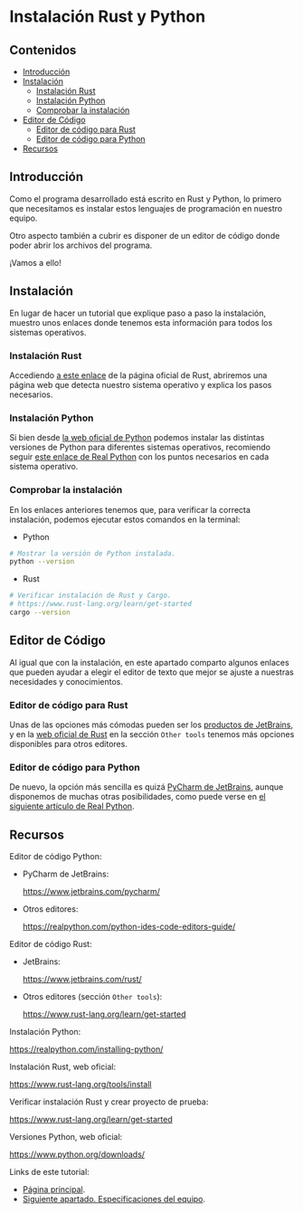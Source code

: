 # Instalación Rust y Python

## Contenidos

- [Introducción](#introducción)
- [Instalación](#instalación)
  - [Instalación Rust](#instalación-rust)
  - [Instalación Python](#instalación-python)
  - [Comprobar la instalación](#comprobar-la-instalación)
- [Editor de Código](#editor-de-código)
  - [Editor de código para Rust](#editor-de-código-para-rust)
  - [Editor de código para Python](#editor-de-código-para-python)
- [Recursos](#recursos)

## Introducción 

Como el programa desarrollado está escrito en Rust y Python, lo primero que necesitamos es instalar estos lenguajes de programación en nuestro equipo.

Otro aspecto también a cubrir es disponer de un editor de código donde poder abrir los archivos del programa.

¡Vamos a ello! 

## Instalación

En lugar de hacer un tutorial que explique paso a paso la instalación, muestro unos enlaces donde tenemos esta información para todos los sistemas operativos.

### Instalación Rust

Accediendo [a este enlace](https://www.rust-lang.org/tools/install) de la página oficial de Rust, abriremos una página web que detecta nuestro sistema operativo y explica los pasos necesarios.

### Instalación Python

Si bien desde [la web oficial de Python](https://www.python.org/downloads/) podemos instalar las distintas versiones de Python para diferentes sistemas operativos, recomiendo seguir [este enlace de Real Python](https://realpython.com/installing-python/) con los puntos necesarios en cada sistema operativo.

### Comprobar la instalación

En los enlaces anteriores tenemos que, para verificar la correcta instalación, podemos ejecutar estos comandos en la terminal:

- Python

```bash
# Mostrar la versión de Python instalada.
python --version
```

- Rust

```bash
# Verificar instalación de Rust y Cargo.
# https://www.rust-lang.org/learn/get-started
cargo --version
```

## Editor de Código

Al igual que con la instalación, en este apartado comparto algunos enlaces que pueden ayudar a elegir el editor de texto que mejor se ajuste a nuestras necesidades y conocimientos.

### Editor de código para Rust

Unas de las opciones más cómodas pueden ser los [productos de JetBrains](https://www.jetbrains.com/rust/), y en la [web oficial de Rust](https://www.rust-lang.org/learn/get-started) en la sección `Other tools` tenemos más opciones disponibles para otros editores.

### Editor de código para Python

De nuevo, la opción más sencilla es quizá [PyCharm de JetBrains](https://www.jetbrains.com/pycharm/), aunque disponemos de muchas otras posibilidades, como puede verse en [el siguiente artículo de Real Python](https://realpython.com/python-ides-code-editors-guide/).

## Recursos 

Editor de código Python:

- PyCharm de JetBrains:

  <https://www.jetbrains.com/pycharm/>

- Otros editores:

  <https://realpython.com/python-ides-code-editors-guide/>

Editor de código Rust:

- JetBrains:

  <https://www.jetbrains.com/rust/>

- Otros editores (sección `Other tools`):

  <https://www.rust-lang.org/learn/get-started>

Instalación Python:

<https://realpython.com/installing-python/>

Instalación Rust, web oficial:

<https://www.rust-lang.org/tools/install>

Verificar instalación Rust y crear proyecto de prueba:

<https://www.rust-lang.org/learn/get-started>

Versiones Python, web oficial:

<https://www.python.org/downloads/>

Links de este tutorial:

- [Página principal](introduction.html).
- [Siguiente apartado. Especificaciones del equipo](03-host-specifications.html).

